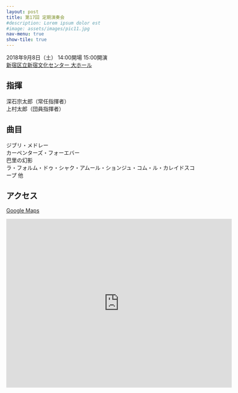 ```yaml
---
layout: post
title: 第17回 定期演奏会
#description: Lorem ipsum dolor est
#image: assets/images/pic11.jpg
nav-menu: true
show-tile: true
---
```


2018年9月8日（土） 14:00開場 15:00開演  
[新宿区立新宿文化センター 大ホール](https://www.regasu-shinjuku.or.jp/bunka-center/)

## 指揮

深石宗太郎（常任指揮者）  
上村太郎（団員指揮者）

## 曲目
ジブリ・メドレー<br>
カーペンターズ・フォーエバー<br>
巴里の幻影<br>
ラ・フォルム・ドゥ・シャク・アムール・ションジュ・コム・ル・カレイドスコープ 他

## アクセス

[Google Maps](https://goo.gl/maps/oN8qyktEBXD2)

<iframe src="https://www.google.com/maps/embed?pb=!1m18!1m12!1m3!1d3240.2553571872677!2d139.70732515106207!3d35.69533323670821!2m3!1f0!2f0!3f0!3m2!1i1024!2i768!4f13.1!3m3!1m2!1s0x60188cde78917d3f%3A0x61014cb71319210f!2z5paw5a6_5paH5YyW44K744Oz44K_44O8!5e0!3m2!1sja!2sjp!4v1534567357284" width="600" height="450" frameborder="0" style="border:0" allowfullscreen></iframe>
